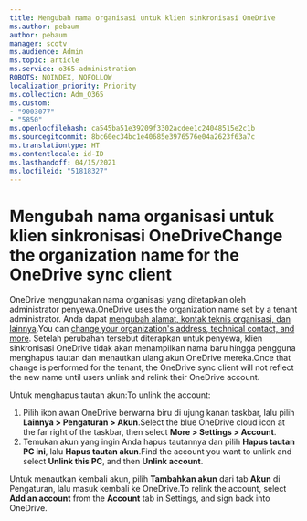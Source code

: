 ```yaml
---
title: Mengubah nama organisasi untuk klien sinkronisasi OneDrive
ms.author: pebaum
author: pebaum
manager: scotv
ms.audience: Admin
ms.topic: article
ms.service: o365-administration
ROBOTS: NOINDEX, NOFOLLOW
localization_priority: Priority
ms.collection: Adm_O365
ms.custom:
- "9003077"
- "5850"
ms.openlocfilehash: ca545ba51e39209f3302acdee1c24048515e2c1b
ms.sourcegitcommit: 8bc60ec34bc1e40685e3976576e04a2623f63a7c
ms.translationtype: HT
ms.contentlocale: id-ID
ms.lasthandoff: 04/15/2021
ms.locfileid: "51818327"
---
```

# <a name="change-the-organization-name-for-the-onedrive-sync-client"></a><span data-ttu-id="6831a-102">Mengubah nama organisasi untuk klien sinkronisasi OneDrive</span><span class="sxs-lookup"><span data-stu-id="6831a-102">Change the organization name for the OneDrive sync client</span></span>

<span data-ttu-id="6831a-103">OneDrive menggunakan nama organisasi yang ditetapkan oleh administrator penyewa.</span><span class="sxs-lookup"><span data-stu-id="6831a-103">OneDrive uses the organization name set by a tenant administrator.</span></span>  <span data-ttu-id="6831a-104">Anda dapat [mengubah alamat, kontak teknis organisasi, dan lainnya](https://docs.microsoft.com/microsoft-365/admin/manage/change-address-contact-and-more).</span><span class="sxs-lookup"><span data-stu-id="6831a-104">You can [change your organization's address, technical contact, and more](https://docs.microsoft.com/microsoft-365/admin/manage/change-address-contact-and-more).</span></span> <span data-ttu-id="6831a-105">Setelah perubahan tersebut diterapkan untuk penyewa, klien sinkronisasi OneDrive tidak akan menampilkan nama baru hingga pengguna menghapus tautan dan menautkan ulang akun OneDrive mereka.</span><span class="sxs-lookup"><span data-stu-id="6831a-105">Once that change is performed for the tenant, the OneDrive sync client will not reflect the new name until users unlink and relink their OneDrive account.</span></span>

<span data-ttu-id="6831a-106">Untuk menghapus tautan akun:</span><span class="sxs-lookup"><span data-stu-id="6831a-106">To unlink the account:</span></span>

1. <span data-ttu-id="6831a-107">Pilih ikon awan OneDrive berwarna biru di ujung kanan taskbar, lalu pilih  **Lainnya > Pengaturan > Akun**.</span><span class="sxs-lookup"><span data-stu-id="6831a-107">Select the blue OneDrive cloud icon at the far right of the taskbar, then select  **More > Settings > Account**.</span></span>
2. <span data-ttu-id="6831a-108">Temukan akun yang ingin Anda hapus tautannya dan pilih **Hapus tautan PC ini**, lalu  **Hapus tautan akun**.</span><span class="sxs-lookup"><span data-stu-id="6831a-108">Find the account you want to unlink and select  **Unlink this PC**, and then  **Unlink account**.</span></span>

<span data-ttu-id="6831a-109">Untuk menautkan kembali akun, pilih **Tambahkan akun** dari tab  **Akun** di Pengaturan, lalu masuk kembali ke OneDrive.</span><span class="sxs-lookup"><span data-stu-id="6831a-109">To relink the account, select  **Add an account** from the  **Account** tab in Settings, and sign back into OneDrive.</span></span>